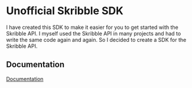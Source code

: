 
# Unofficial Skribble SDK

I have created this SDK to make it easier for you to get started with the Skribble API. I myself used the Skribble API in many projects and had to write the same code again and again. So I decided to create a SDK for the Skribble API.

## Documentation

[Documentation](https://linktodocumentation)

